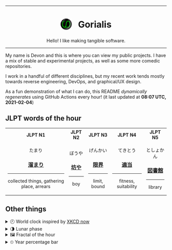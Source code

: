 ***

<h1 align="center">
<sub>
    <img src="readme/resources/avatar.png" height="36">
</sub>
&nbsp;
Gorialis
</h1>
<p align="center">
Hello! I like making tangible software.
</p>

***

My name is Devon and this is where you can view my public projects. I have a mix of stable and experimental projects, as well as some more comedic repositories.

I work in a handful of different disciplines, but my recent work tends mostly towards reverse engineering, DevOps, and graphical/UX design.

As a fun demonstration of what I can do, this README *dynamically regenerates* using GitHub Actions every hour! (it last updated at **08:07 UTC, 2021-02-04**)

<h2>JLPT words of the hour</h2>
<table>
    <tr>
        <th>JLPT N1</th>
        <th>JLPT N2</th>
        <th>JLPT N3</th>
        <th>JLPT N4</th>
        <th>JLPT N5</th>
    </tr>
    <tr>
        <td>
            <p align="center">たまり</p>
            <h3 align="center"><b><a href="https://jisho.org/search/%E6%BA%9C%E3%81%BE%E3%82%8A">溜まり</a></b></h3>
            <hr>
            <p align="center">collected things,<wbr> gathering place,<wbr> arrears</p>
        </td>
        <td>
            <p align="center">ぼうや</p>
            <h3 align="center"><b><a href="https://jisho.org/search/%E5%9D%8A%E3%82%84">坊や</a></b></h3>
            <hr>
            <p align="center">boy</p>
        </td>
        <td>
            <p align="center">げんかい</p>
            <h3 align="center"><b><a href="https://jisho.org/search/%E9%99%90%E7%95%8C">限界</a></b></h3>
            <hr>
            <p align="center">limit,<wbr> bound</p>
        </td>
        <td>
            <p align="center">てきとう</p>
            <h3 align="center"><b><a href="https://jisho.org/search/%E9%81%A9%E5%BD%93">適当</a></b></h3>
            <hr>
            <p align="center">fitness,<wbr> suitability</p>
        </td>
        <td>
            <p align="center">としょかん</p>
            <h3 align="center"><b><a href="https://jisho.org/search/%E5%9B%B3%E6%9B%B8%E9%A4%A8">図書館</a></b></h3>
            <hr>
            <p align="center">library</p>
        </td>
    </tr>
</table>

<h2>Other things</h2>
<details>
<summary>🕗  World clock inspired by <a href="https://xkcd.com/now">XKCD now</a></summary>

> <img src="generated/now.png" width="512">

</details>
<details>
<summary>🌗 Lunar phase</summary>

The moon is approximately 76.98% through its phase (Last Quarter).

</details>
<details>
<summary>&#x1f5bc; Fractal of the hour</summary>

> <img src="generated/fractal.png" width="512">

</details>
<details>
<summary>&#x23f2; Year percentage bar</summary>
<pre><code>2021 [█▁▁▁▁▁▁▁▁▁▁▁▁▁▁▁▁▁▁▁] 9.41%</code></pre>
</details>
